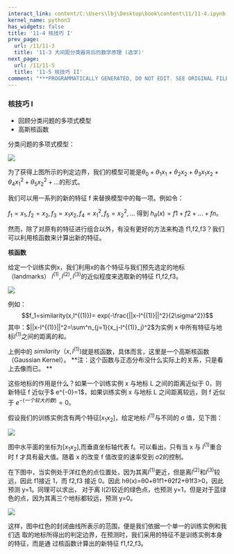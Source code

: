 ```yaml
---
interact_link: content/C:\Users\lbj\Desktop\book\content\11/11-4.ipynb
kernel_name: python3
has_widgets: false
title: '11-4 核技巧 I'
prev_page:
  url: /11/11-3
  title: '11-3 大间距分类器背后的数学原理 (选学)'
next_page:
  url: /11/11-5
  title: '11-5 核技巧 II'
comment: "***PROGRAMMATICALLY GENERATED, DO NOT EDIT. SEE ORIGINAL FILES IN /content***"
---
```


### 核技巧 I

+ 回顾分类问题的多项式模型
+ 高斯核函数

分类问题的多项式模型：

![](https://i.loli.net/2018/12/02/5c0396232c71f.png)

为了获得上图所示的判定边界，我们的模型可能是$\theta_0+\theta_1x_1+\theta_2x_2+\theta_3x_1x_2+\theta_4x^2_1+\theta_5x^2_2+...$的形式。 

我们可以用一系列的新的特征 f 来替换模型中的每一项。例如令：

$f_1 =x_1, f_2=x_2,f_3=x_1x_2, f_4=x^2_1, f_5=x^2_2,...$
 得到 $h_\theta(x)=f1+f2+...+fn$。
 
 然而，除了对原有的特征进行组合以外，有没有更好的方法来构造 f1,f2,f3？我们可以利用核函数来计算出新的特征。 
 

**核函数**  

给定一个训练实例x，我们利用x的各个特征与我们预先选定的地标（landmarks） $l^{(1)},l^{(2)},l^{(3)}$的近似程度来选取新的特征 f1,f2,f3。 
 
![](https://i.loli.net/2018/12/02/5c0397de38f63.png)
 
例如： 
 $$f_1=similarity(x,l^{(1)})= exp(-\frac{||x-l^{(1)}||^2}{2\sigma^2})$$
其中：$||x-l^{(1)}||^2=\sum^n_{j=1}(x_j-l^{(1)}_j)^2$为实例 x 中所有特征与地标$l^{(1)}$之间的距离的和。

上例中的 $similarity（x,l^{(1)})$就是核函数，具体而言，这里是一个高斯核函数（Gaussian Kernel）。 **注：这个函数与正态分布没什么实际上的关系，只是看上去像而已。 **

这些地标的作用是什么？如果一个训练实例 x 与地标 L 之间的距离近似于 0，则新特征 f 近似于$ e^{-0}=1$，如果训练实例 x 与地标 L 之间距离较远，则 f 近似于 $e^{-(一个较大的数)}=0$。 

假设我们的训练实例含有两个特征$[x_1 x_2]$，给定地标 $l^{(1)}$与不同的 σ 值，见下图：

![](https://i.loli.net/2018/12/02/5c03995344bc0.png)

 
图中水平面的坐标为$[x_1 x_2]$,而垂直坐标轴代表 f。可以看出，只有当 x 与 $l^{(1)}$重合时 f 才具有最大值。随着 x 的改变 f 值改变的速率受到 σ2的控制。 

在下图中，当实例处于洋红色的点位置处，因为其离$l^{(1)}$更近，但是离$l^{(2)}$和$l^{(3)}$较远，因此 f1接近 1，而 f2,f3 接近 0。因此 hθ(x)=θ0+θ1f1+θ2f2+θ1f3>0，因此预测 y=1。同理可以求出，
对于离 l(2)较近的绿色点，也预测 y=1，但是对于蓝绿色的点，因为其离三个地标都较远，预测 y=0。 

![](https://i.loli.net/2018/12/02/5c0399ec07e55.png)

 
这样，图中红色的封闭曲线所表示的范围，便是我们依据一个单一的训练实例和我们选
取的地标所得出的判定边界，在预测时，我们采用的特征不是训练实例本身的特征，而是通 过核函数计算出的新特征 f1,f2,f3。 
